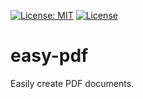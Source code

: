 <!--
SPDX-FileCopyrightText: 2025 Warner Zee <warner@zoynk.com>
SPDX-License-Identifier: MIT OR Apache-2.0
-->

[![License: MIT](https://img.shields.io/badge/License-MIT-yellow.svg)](https://opensource.org/licenses/MIT)
[![License](https://img.shields.io/badge/License-Apache_2.0-blue.svg)](https://opensource.org/licenses/Apache-2.0)

easy-pdf
========

Easily create PDF documents.
